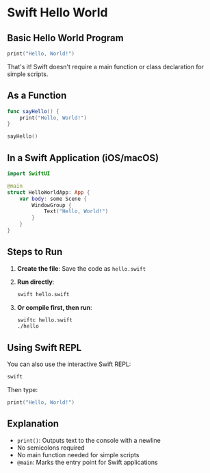 <!-- METADATA
{
  "title": "Hello World",
  "tags": [
    "swift",
    "basics",
    "control-flow"
  ],
  "language": "swift"
}
-->

# Swift Hello World

## Basic Hello World Program

```swift
print("Hello, World!")
```

That's it! Swift doesn't require a main function or class declaration for simple scripts.

## As a Function

```swift
func sayHello() {
    print("Hello, World!")
}

sayHello()
```

## In a Swift Application (iOS/macOS)

```swift
import SwiftUI

@main
struct HelloWorldApp: App {
    var body: some Scene {
        WindowGroup {
            Text("Hello, World!")
        }
    }
}
```

## Steps to Run

1. **Create the file**: Save the code as `hello.swift`

2. **Run directly**:
   ```bash
   swift hello.swift
   ```

3. **Or compile first, then run**:
   ```bash
   swiftc hello.swift
   ./hello
   ```

## Using Swift REPL

You can also use the interactive Swift REPL:
```bash
swift
```
Then type:
```swift
print("Hello, World!")
```

## Explanation

- `print()`: Outputs text to the console with a newline
- No semicolons required
- No main function needed for simple scripts
- `@main`: Marks the entry point for Swift applications
